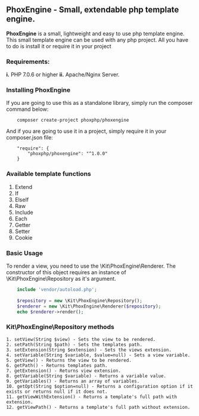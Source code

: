 ## PhoxEngine - Small, extendable php template engine.

**PhoxEngine** is a small, lightweight and easy to use php template engine. This small template engine can be used with any php project. All you have to do is install it or require it in your project

### Requirements:

**i.** PHP 7.0.6 or higher
**ii.** Apache/Nginx Server. 


### Installing PhoxEngine
If you are going to use this as a standalone library, simply run the composer command below:

~~~
    composer create-project phoxphp/phoxengine
~~~

And if you are going to use it in a project, simply require it in your composer.json file: 
~~~
	"require": {
		"phoxphp/phoxengine": "^1.0.0"
	}
~~~

### Available template functions
1. Extend
2. If
3. ElseIf
4. Raw
5. Include
6. Each
7. Getter
8. Setter
9. Cookie

### Basic Usage

To render a view, you need to use the \Kit\PhoxEngine\Renderer. The constructor of this object requires an instance of \Kit\PhoxEngine\Repository as it's argument.

```php
    include 'vendor/autoload.php';
    
    $repository = new \Kit\PhoxEngine\Repository();
    $renderer = new \Kit\PhoxEngine\Renderer($repository);
    echo $renderer->render();
```

### Kit\PhoxEngine\Repository methods

    1. setView(String $view) - Sets the view to be rendered.
    2. setPath(String $path) - Sets the templates path.
    3. setExtension(String $extension) - Sets the views extension.
    4. setVariable(String $variable, $value=null) - Sets a view variable.
    5. getView() - Returns the view to be rendered.
    6. getPath() - Returns templates path.
    7. getExtension() - Returns view extension.
    8. getVariable(String $variable) - Returns a variable value.
    9. getVariables() - Returns an array of variables.
    10. getOpt(String $option=null) - Returns a configuration option if it exists or returns null if it does not.
    11. getViewWithExtension() - Returns a template's full path with extension.
    12. getViewPath() - Returns a template's full path without extension.



